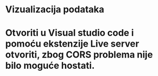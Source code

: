 # Vizualizacija podataka

# Otvoriti u Visual studio code i pomoću ekstenzije Live server otvoriti, zbog CORS problema nije bilo moguće hostati.
